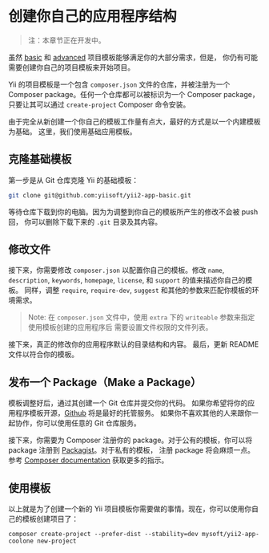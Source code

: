 创建你自己的应用程序结构
=======================

> 注：本章节正在开发中。

虽然 [basic](https://github.com/yiisoft/yii2-app-basic) 和 [advanced](https://github.com/yiisoft/yii2-app-advanced) 
项目模板能够满足你的大部分需求，但是，
你仍有可能需要创建你自己的项目模板来开始项目。

Yii 的项目模板是一个包含 `composer.json` 文件的仓库，并被注册为一个 Composer package。任何一个仓库都可以被标识为一个 Composer package，
只要让其可以通过 `create-project` Composer 命令安装。

由于完全从新创建一个你自己的模板工作量有点大，最好的方式是以一个内建模板为基础。
这里，我们使用基础应用模板。

克隆基础模板
------------

第一步是从 Git 仓库克隆 Yii 的基础模板：

```bash
git clone git@github.com:yiisoft/yii2-app-basic.git
```

等待仓库下载到你的电脑。因为为调整到你自己的模板所产生的修改不会被 push 回，
你可以删除下载下来的 `.git` 目录及其内容。

修改文件
--------

接下来，你需要修改 `composer.json` 以配置你自己的模板。修改 `name`, `description`, `keywords`, `homepage`, `license`, 和 `support` 的值来描述你自己的模板。
同样，调整 `require`, `require-dev`, `suggest`
和其他的参数来匹配你模板的环境需求。

> Note: 在 `composer.json` 文件中，使用 `extra` 下的 `writeable` 参数来指定使用模板创建的应用程序后
> 需要设置文件权限的文件列表。

接下来，真正的修改你的应用程序默认的目录结构和内容。
最后，更新 README 文件以符合你的模板。

发布一个 Package（Make a Package）
--------------------------------

模板调整好后，通过其创建一个 Git 仓库并提交你的代码。
如果你希望将你的应用程序模板开源，[Github](http://github.com) 将是最好的托管服务。
如果你不喜欢其他的人来跟你一起协作，你可以使用任意的 Git 仓库服务。

接下来，你需要为 Composer 注册你的 package。对于公有的模板，你可以将 package 注册到 [Packagist](https://packagist.org/)。对于私有的模板，
注册 package 将会麻烦一点。
参考 [Composer documentation](https://getcomposer.org/doc/05-repositories.md#hosting-your-own) 获取更多的指示。

使用模板
-------

以上就是为了创建一个新的 Yii 项目模板你需要做的事情。现在，你可以使用你自己的模板创建项目了：

```
composer create-project --prefer-dist --stability=dev mysoft/yii2-app-coolone new-project
```
